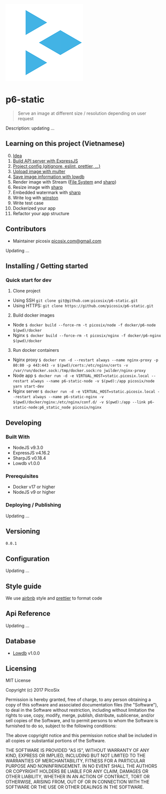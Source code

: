 ![Picosix](./document/static/logo.png)

# p6-static

> Serve an image at different size / resolution depending on user request

Description: updating ...

## Learning on this project (Vietnamese)

0. [Idea](./document/0-idea.md)
1. [Build API server with ExpressJS](./document/1-build-api-server-with-expressjs.md)
2. [Project config (gitignore, eslint, prettier, ...)](./document/2.project-config.md)
3. [Upload image with multer](./document/3-upload-image-with-multer.md)
4. [Save image information with lowdb](./document/4-save-image-information-with-lowdb.md)
5. Render image with Stream ([File System](https://nodejs.org/api/fs.html#fs_fs_createreadstream_path_options) and [sharp](https://github.com/lovell/sharp))
6. Resize image with [sharp](https://github.com/lovell/sharp)
7. Embedded watermark with [sharp](https://github.com/lovell/sharp)
8. Write log with [winston](https://github.com/winstonjs/winston)
9. Write test case
10. Dockerized your app
11. Refactor your app structure

## Contributors

* Maintainer picosix <picosix.com@gmail.com>

Updating ...

## Installing / Getting started

### Quick start for dev

1. Clone project

* Using SSH `git clone git@github.com:picosix/p6-static.git`
* Using HTTPS: `git clone https://github.com/picosix/p6-static.git`

2. Build docker images

* Node `$ docker build --force-rm -t picosix/node -f docker/p6-node $(pwd)/docker`
* Nginx `$ docker build --force-rm -t picosix/nginx -f docker/p6-nginx $(pwd)/docker`

3. Run docker containers

* Nginx proxy `$ docker run -d --restart always --name nginx-proxy -p 80:80 -p 443:443 -v $(pwd)/certs:/etc/nginx/certs -v /var/run/docker.sock:/tmp/docker.sock:ro jwilder/nginx-proxy`
* Node app `$ docker run -d -e VIRTUAL_HOST=static.picosix.local --restart always --name p6-static-node -v $(pwd):/app picosix/node yarn start-dev`
* Nginx server `$ docker run -d -e VIRTUAL_HOST=static.picosix.local --restart always --name p6-static-nginx -v $(pwd)/docker/nginx:/etc/nginx/conf.d/ -v $(pwd):/app --link p6-static-node:p6_static_node picosix/nginx`

## Developing

### Built With

* NodeJS v9.3.0
* ExpressJS v4.16.2
* SharpJS v0.18.4
* Lowdb v1.0.0

### Prerequisites

* Docker v17 or higher
* NodeJS v9 or higher

### Deploying / Publishing

Updating ...

## Versioning

`0.0.1`

## Configuration

Updating ...

## Style guide

We use [airbnb](https://github.com/airbnb/javascript) style and [prettier](https://github.com/prettier/prettier) to format code

## Api Reference

Updating ...

## Database

* [Lowdb](https://github.com/typicode/lowdb) v1.0.0

## Licensing

MIT License

Copyright (c) 2017 PicoSix

Permission is hereby granted, free of charge, to any person obtaining a copy
of this software and associated documentation files (the "Software"), to deal
in the Software without restriction, including without limitation the rights
to use, copy, modify, merge, publish, distribute, sublicense, and/or sell
copies of the Software, and to permit persons to whom the Software is
furnished to do so, subject to the following conditions:

The above copyright notice and this permission notice shall be included in all
copies or substantial portions of the Software.

THE SOFTWARE IS PROVIDED "AS IS", WITHOUT WARRANTY OF ANY KIND, EXPRESS OR
IMPLIED, INCLUDING BUT NOT LIMITED TO THE WARRANTIES OF MERCHANTABILITY,
FITNESS FOR A PARTICULAR PURPOSE AND NONINFRINGEMENT. IN NO EVENT SHALL THE
AUTHORS OR COPYRIGHT HOLDERS BE LIABLE FOR ANY CLAIM, DAMAGES OR OTHER
LIABILITY, WHETHER IN AN ACTION OF CONTRACT, TORT OR OTHERWISE, ARISING FROM,
OUT OF OR IN CONNECTION WITH THE SOFTWARE OR THE USE OR OTHER DEALINGS IN THE
SOFTWARE.
